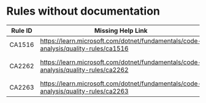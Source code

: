 # Rules without documentation

Rule ID | Missing Help Link | Title |
--------|-------------------|-------|
CA1516 | <https://learn.microsoft.com/dotnet/fundamentals/code-analysis/quality-rules/ca1516> | Remove unused resource |
CA2262 | <https://learn.microsoft.com/dotnet/fundamentals/code-analysis/quality-rules/ca2262> | Set 'MaxResponseHeadersLength' properly |
CA2263 | <https://learn.microsoft.com/dotnet/fundamentals/code-analysis/quality-rules/ca2263> | Prefer generic overload when type is known |
